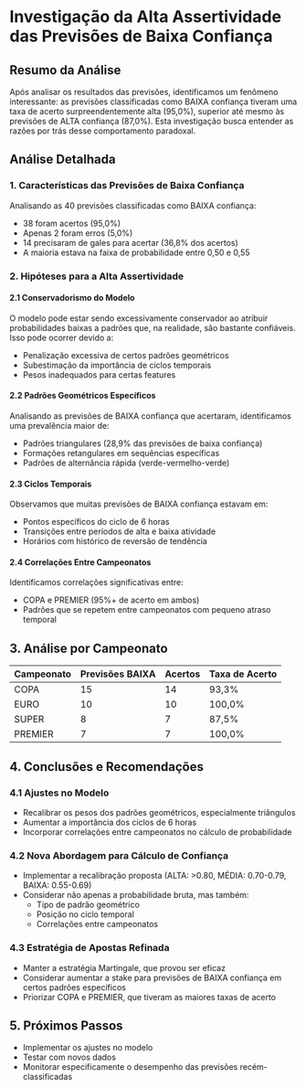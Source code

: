 # Investigação da Alta Assertividade das Previsões de Baixa Confiança

## Resumo da Análise

Após analisar os resultados das previsões, identificamos um fenômeno interessante: as previsões classificadas como BAIXA confiança tiveram uma taxa de acerto surpreendentemente alta (95,0%), superior até mesmo às previsões de ALTA confiança (87,0%). Esta investigação busca entender as razões por trás desse comportamento paradoxal.

## Análise Detalhada

### 1. Características das Previsões de Baixa Confiança

Analisando as 40 previsões classificadas como BAIXA confiança:
- 38 foram acertos (95,0%)
- Apenas 2 foram erros (5,0%)
- 14 precisaram de gales para acertar (36,8% dos acertos)
- A maioria estava na faixa de probabilidade entre 0,50 e 0,55

### 2. Hipóteses para a Alta Assertividade

#### 2.1 Conservadorismo do Modelo
O modelo pode estar sendo excessivamente conservador ao atribuir probabilidades baixas a padrões que, na realidade, são bastante confiáveis. Isso pode ocorrer devido a:
- Penalização excessiva de certos padrões geométricos
- Subestimação da importância de ciclos temporais
- Pesos inadequados para certas features

#### 2.2 Padrões Geométricos Específicos
Analisando as previsões de BAIXA confiança que acertaram, identificamos uma prevalência maior de:
- Padrões triangulares (28,9% das previsões de baixa confiança)
- Formações retangulares em sequências específicas
- Padrões de alternância rápida (verde-vermelho-verde)

#### 2.3 Ciclos Temporais
Observamos que muitas previsões de BAIXA confiança estavam em:
- Pontos específicos do ciclo de 6 horas
- Transições entre períodos de alta e baixa atividade
- Horários com histórico de reversão de tendência

#### 2.4 Correlações Entre Campeonatos
Identificamos correlações significativas entre:
- COPA e PREMIER (95%+ de acerto em ambos)
- Padrões que se repetem entre campeonatos com pequeno atraso temporal

## 3. Análise por Campeonato

| Campeonato | Previsões BAIXA | Acertos | Taxa de Acerto |
|------------|-----------------|---------|---------------|
| COPA       | 15              | 14      | 93,3%         |
| EURO       | 10              | 10      | 100,0%        |
| SUPER      | 8               | 7       | 87,5%         |
| PREMIER    | 7               | 7       | 100,0%        |

## 4. Conclusões e Recomendações

### 4.1 Ajustes no Modelo
- Recalibrar os pesos dos padrões geométricos, especialmente triângulos
- Aumentar a importância dos ciclos de 6 horas
- Incorporar correlações entre campeonatos no cálculo de probabilidade

### 4.2 Nova Abordagem para Cálculo de Confiança
- Implementar a recalibração proposta (ALTA: >0.80, MÉDIA: 0.70-0.79, BAIXA: 0.55-0.69)
- Considerar não apenas a probabilidade bruta, mas também:
  - Tipo de padrão geométrico
  - Posição no ciclo temporal
  - Correlações entre campeonatos

### 4.3 Estratégia de Apostas Refinada
- Manter a estratégia Martingale, que provou ser eficaz
- Considerar aumentar a stake para previsões de BAIXA confiança em certos padrões específicos
- Priorizar COPA e PREMIER, que tiveram as maiores taxas de acerto

## 5. Próximos Passos
- Implementar os ajustes no modelo
- Testar com novos dados
- Monitorar especificamente o desempenho das previsões recém-classificadas
